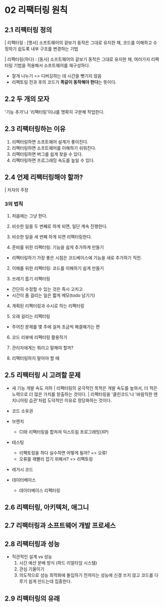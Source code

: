 # 02 리팩터링 원칙

## 2.1 리팩터링 정의

| 리팩터링 : [명사] 소프트웨어의 겉보기 동작은 그대로 유지한 채, 코드를 이해하고 수정하기 쉽도록 내부 구조를 변경하는 기법

| 리팩터링(하다) : [동사] 소프트웨어의 겉보기 동작은 그대로 유지한 채, 여러가지 리팩터링 기법을 적용해서 소프트웨어를 재구성하다.

- 잘게 나누기 => 디버깅하는 데 시간을 뺏기지 않음
- 리팩토링 전과 후의 코드가 **똑같이 동작해야 한다**는 뜻이다.

## 2.2 두 개의 모자

'기능 추가'냐 '리팩터링'이냐를 명확히 구분해 작업한다.

## 2.3 리팩터링하는 이유

1. 리팩터링하면 소프트웨어 설계가 좋아진다.
2. 리팩터링하면 소프트웨어를 이해하기 쉬워진다.
3. 리팩터링하면 버그를 쉽게 찾을 수 있다.
4. 리팩터링하면 프로그래밍 속도를 높일 수 있다.

## 2.4 언제 리팩터링해야 할까?

| 저자의 주장

### 3의 법칙

1. 처음에는 그냥 한다.
2. 비슷한 일을 두 번째로 하게 되면, 일단 계속 진행한다.
3. 비슷한 일을 세 번째 하게 되면 리팩터링한다.

4. 준비를 위한 리팩터링: 기능을 쉽게 추가하게 만들기

- 리팩터링하기 가장 좋은 시점은 코드베이스에 기능을 새로 추가하기 직전.

2. 이해를 위한 리팩터링: 코드를 이해하기 쉽게 만들기

3. 쓰레기 줍기 리팩터링

- 간단히 수정할 수 있는 것은 즉시 고치고
- 시간이 좀 걸리는 일은 짧게 메모(todo 남기기)

4. 계획된 리팩터링과 수시로 하는 리팩터링

5. 오래 걸리는 리팩터링

- 주어진 문제를 몇 주에 걸쳐 조금씩 해결해가는 편

6. 코드 리뷰에 리팩터링 활용하기

7. 관리자에게는 뭐라고 말해야 할까?

8. 리팩터링하지 말아야 할 때

## 2.5 리팩터링 시 고려할 문제

- 새 기능 개발 속도 저하
  | 리팩터링의 궁극적인 목적은 개발 속도를 높여서, 더 적은 노력으로 더 많은 가치를 창출하는 것이다.
  | 리팩터링을 '클린코드'나 '바람직한 엔지니어링 습관'처럼 도덕적인 이유로 정당화하는 것이다.

- 코드 소유권

- 브랜치

  - CI와 리팩터링을 합쳐져 익스트림 프로그래밍(XP)

- 테스팅

  - 리팩토링을 하다 실수하면 어떻게 될까? => 오류!
  - 오류를 재빨리 잡기 위해서? => 리팩토링

- 레거시 코드

- 데이터베이스
  - 데이터베이스 리팩터링

## 2.6 리팩터링, 아키텍처, 애그니

## 2.7 리팩터링과 소프트웨어 개발 프로세스

## 2.8 리팩터링과 성능

- 직관적인 설계 vs 성능
  1. 시간 예산 분배 방식 (하드 리얼타임 시스템)
  2. 관심 기울이기
  3. 의도적으로 성능 최적화에 돌입하기 전까지는 성능에 신경 쓰지 않고 코드를 다루기 쉽게 만드는데 집중한다.

## 2.9 리팩터링의 유래
